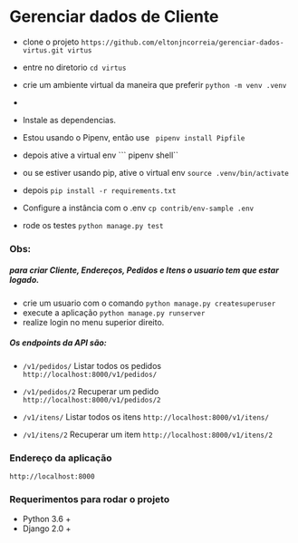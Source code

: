 
# Gerenciar dados de Cliente


-  clone o projeto ``` https://github.com/eltonjncorreia/gerenciar-dados-virtus.git virtus ```
-  entre no diretorio ``` cd virtus ```
-  crie um ambiente virtual da maneira que preferir ``` python -m venv .venv ```
-
-  Instale as dependencias.
-  Estou usando o Pipenv, então use ``` pipenv install Pipfile```
-  depois ative a virtual env ``` pipenv shell``
-  ou  se estiver usando pip, ative o virtual env ``` source .venv/bin/activate ```
-  depois ``` pip install -r requirements.txt ```

-  Configure a instância com o .env  ``` cp contrib/env-sample .env ```
-  rode os testes ``` python manage.py test ```

### Obs:
##### para criar Cliente, Endereços, Pedidos e Itens o usuario tem que estar logado.

-  crie um usuario com o comando ```python manage.py createsuperuser```
-  execute a aplicação ```python manage.py runserver```
-  realize login no menu superior direito.

##### Os endpoints da API são:

-  ``` /v1/pedidos/ ``` Listar todos os pedidos ```http://localhost:8000/v1/pedidos/```
-  ``` /v1/pedidos/2 ``` Recuperar um pedido ```http://localhost:8000/v1/pedidos/2```

-  ``` /v1/itens/ ``` Listar todos os itens ```http://localhost:8000/v1/itens/```
-  ``` /v1/itens/2 ``` Recuperar um item ```http://localhost:8000/v1/itens/2```


### Endereço da aplicação

```http://localhost:8000```


### Requerimentos para rodar o projeto

- Python 3.6 +
- Django 2.0 +
